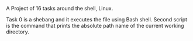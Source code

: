 A Project of 16 tasks around the shell, Linux.

Task 0 is a shebang and it executes the file using Bash shell.
Second script is the command that prints the absolute path name of the current working directory.

